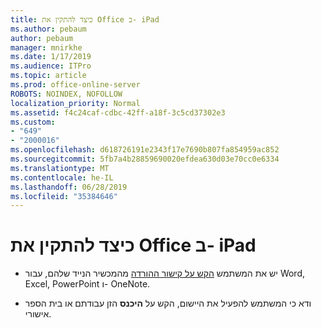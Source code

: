 ```yaml
---
title: כיצד להתקין את Office ב- iPad
ms.author: pebaum
author: pebaum
manager: mnirkhe
ms.date: 1/17/2019
ms.audience: ITPro
ms.topic: article
ms.prod: office-online-server
ROBOTS: NOINDEX, NOFOLLOW
localization_priority: Normal
ms.assetid: f4c24caf-cdbc-42ff-a18f-3c5cd37302e3
ms.custom:
- "649"
- "2000016"
ms.openlocfilehash: d618726191e2343f17e7690b807fa854959ac852
ms.sourcegitcommit: 5fb7a4b28859690020efdea630d03e70cc0e6334
ms.translationtype: MT
ms.contentlocale: he-IL
ms.lasthandoff: 06/28/2019
ms.locfileid: "35384646"
---
```

# <a name="how-to-install-office-on-an-ipad"></a>כיצד להתקין את Office ב- iPad

- יש את המשתמש [הקש על קישור ההורדה](https://support.office.com/article/9df6d10c-7281-4671-8666-6ca8e339b628?wt.mc_id=Alchemy_ClientDIA) מהמכשיר הנייד שלהם, עבור Word, Excel, PowerPoint ו- OneNote.

- ודא כי המשתמש להפעיל את היישום, הקש על **היכנס** הזן עבודתם או בית הספר אישורי.
